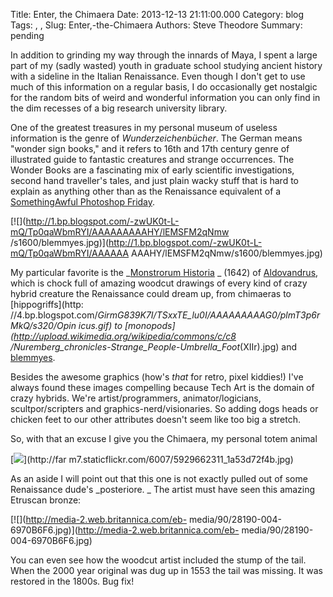Title: Enter, the Chimaera
Date: 2013-12-13 21:11:00.000
Category: blog
Tags: , , 
Slug: Enter,-the-Chimaera
Authors: Steve Theodore
Summary: pending

In addition to grinding my way through the innards of Maya, I spent a large
part of my (sadly wasted) youth in graduate school studying ancient history
with a sideline in the Italian Renaissance.   Even though  I don't get to use
much of this information on a regular basis, I do occasionally get nostalgic
for the random bits of weird and wonderful information you can only find in
the dim recesses of a big research university library.  
  
One of the greatest treasures in my personal museum of useless information is
the genre of _Wunderzeichenbücher_. The German means "wonder sign books," and
it refers to 16th and 17th century genre of illustrated guide to fantastic
creatures and strange occurrences. The Wonder Books are a fascinating mix of
early scientific investigations, second hand traveller's tales, and just plain
wacky stuff that is hard to explain as anything other than as the Renaissance
equivalent of a[ SomethingAwful Photoshop
Friday](http://www.somethingawful.com/photoshop-phriday/2013/).  
  

[![](http://1.bp.blogspot.com/-zwUK0t-L-mQ/Tp0qaWbmRYI/AAAAAAAAAHY/lEMSFM2qNmw
/s1600/blemmyes.jpg)](http://1.bp.blogspot.com/-zwUK0t-L-mQ/Tp0qaWbmRYI/AAAAAA
AAAHY/lEMSFM2qNmw/s1600/blemmyes.jpg)

  
My particular favorite is the _[Monstrorum
Historia](http://bibliodyssey.blogspot.com/2011/07/monstrorum-historia.html) _
(1642) of [Aldovandrus](http://www.strangescience.net/aldrovandi.htm), which
is chock full of amazing woodcut drawings of every kind of crazy hybrid
creature the Renaissance could dream up, from chimaeras to [hippogriffs](http:
//4.bp.blogspot.com/_GirmG839K7I/TSxxTE_lu0I/AAAAAAAAAG0/plmT3p6rMkQ/s320/Opin
icus.gif) to [monopods](http://upload.wikimedia.org/wikipedia/commons/c/c8
/Nuremberg_chronicles_-_Strange_People_-_Umbrella_Foot_\(XIIr\).jpg) and
[blemmyes](https://www.google.com/search?q=blemmyes).  
  
Besides the awesome graphics (how's _that_ for retro, pixel kiddies!)  I've
always found these images compelling because Tech Art is the domain of crazy
hybrids.  We're artist/programmers, animator/logicians,  scultpor/scripters
and graphics-nerd/visionaries. So adding dogs heads or chicken feet to our
other attributes doesn't seem like too big a stretch.  
  
So, with that an excuse I give you the Chimaera, my personal totem animal  
  

[![](http://farm7.staticflickr.com/6007/5929662311_1a53d72f4b.jpg)](http://far
m7.staticflickr.com/6007/5929662311_1a53d72f4b.jpg)

  
  
As an aside I will point out that this one is not exactly pulled out of some
Renaissance dude's _posteriore.  _ The artist must have seen this amazing
Etruscan bronze:  
  

[![](http://media-2.web.britannica.com/eb-
media/90/28190-004-6970B6F6.jpg)](http://media-2.web.britannica.com/eb-
media/90/28190-004-6970B6F6.jpg)

  

You can even see how the woodcut artist included the stump of the tail. When
the 2000 year original was dug up in 1553 the tail was missing.  It was
restored in the 1800s.  Bug fix!

  


